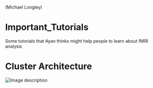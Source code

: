 (Michael Longley)
# Important_Tutorials
Some tutorials that Ayan thinks might help people to learn about fMRI analysis

# Cluster Architecture

![Image description](https://github.com/RHULPsychology/Important_Tutorials/blob/master/cluster_arch.jpg)
